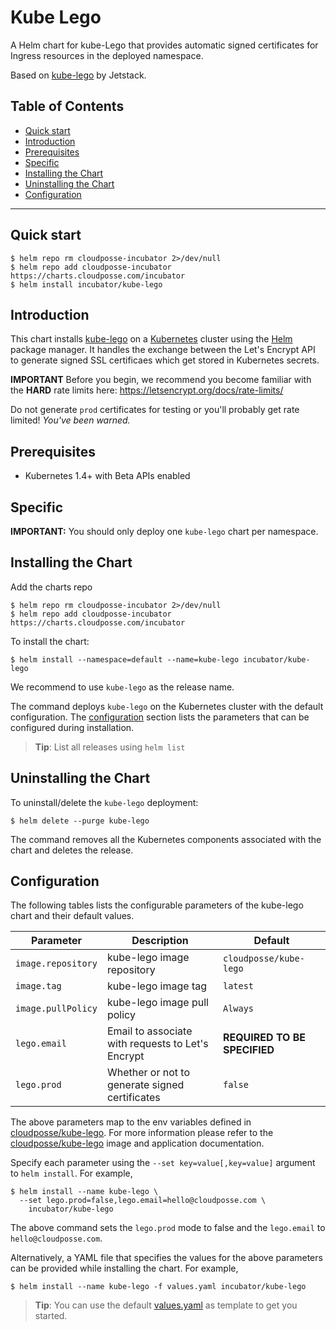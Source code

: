 # Kube Lego

A Helm chart for kube-Lego that provides automatic signed certificates for Ingress resources in the deployed namespace.

Based on [kube-lego](https://github.com/jetstack/kube-lego) by Jetstack.

## Table of Contents

<!-- START doctoc generated TOC please keep comment here to allow auto update -->
<!-- DON'T EDIT THIS SECTION, INSTEAD RE-RUN doctoc TO UPDATE -->


- [Quick start](#quick-start)
- [Introduction](#introduction)
- [Prerequisites](#prerequisites)
- [Specific](#specific)
- [Installing the Chart](#installing-the-chart)
- [Uninstalling the Chart](#uninstalling-the-chart)
- [Configuration](#configuration)

<!-- END doctoc generated TOC please keep comment here to allow auto update -->


----

## Quick start

```console
$ helm repo rm cloudposse-incubator 2>/dev/null
$ helm repo add cloudposse-incubator https://charts.cloudposse.com/incubator
$ helm install incubator/kube-lego
```

## Introduction

This chart installs [kube-lego](https://github.com/jetstack/kube-lego) on a [Kubernetes](http://kubernetes.io) cluster using the [Helm](https://helm.sh) package manager.
It handles the exchange between the Let's Encrypt API to generate signed SSL certificaes which get stored in Kubernetes secrets.

**IMPORTANT**
Before you begin, we recommend you become familiar with the **HARD** rate limits here: https://letsencrypt.org/docs/rate-limits/

Do not generate `prod` certificates for testing or you'll probably get rate limited! *You've been warned.*

## Prerequisites

- Kubernetes 1.4+ with Beta APIs enabled

## Specific
**IMPORTANT:**
You should only deploy one `kube-lego` chart per namespace.

## Installing the Chart

Add the charts repo

```console
$ helm repo rm cloudposse-incubator 2>/dev/null
$ helm repo add cloudposse-incubator https://charts.cloudposse.com/incubator
```

To install the chart:

```console
$ helm install --namespace=default --name=kube-lego incubator/kube-lego
```

We recommend to use ``kube-lego`` as the release name.

The command deploys `kube-lego` on the Kubernetes cluster with the default configuration. The [configuration](#configuration) section lists the parameters that can be configured during installation.

> **Tip**: List all releases using `helm list`

## Uninstalling the Chart

To uninstall/delete the `kube-lego` deployment:

```console
$ helm delete --purge kube-lego
```

The command removes all the Kubernetes components associated with the chart and deletes the release.

## Configuration

The following tables lists the configurable parameters of the kube-lego chart and their default values.

 Parameter                | Description                                                         | Default                                                                                  |
 -------------------------| ------------------------------------------------------------------- | ---------------------------------------------------------------------------------------- |
 `image.repository`       | kube-lego image repository                                          | `cloudposse/kube-lego`                                                                   |
 `image.tag`              | kube-lego image tag                                                 | `latest`                                                                                 |
 `image.pullPolicy`       | kube-lego image pull policy                                         | `Always`                                                                                 |
 `lego.email`             | Email to associate with requests to Let's Encrypt                   | **REQUIRED TO BE SPECIFIED**                                                             |
 `lego.prod`              | Whether or not to generate signed certificates                      | `false`                                                                                  |

The above parameters map to the env variables defined in [cloudposse/kube-lego](https://hub.docker.com/r/cloudposse/kube-lego/).
For more information please refer to the [cloudposse/kube-lego](https://github.com/cloudposse/kube-lego) image and application documentation.

Specify each parameter using the `--set key=value[,key=value]` argument to `helm install`. For example,

```console
$ helm install --name kube-lego \
  --set lego.prod=false,lego.email=hello@cloudposse.com \
    incubator/kube-lego
```

The above command sets the `lego.prod` mode to false and the `lego.email` to `hello@cloudposse.com`.

Alternatively, a YAML file that specifies the values for the above parameters can be provided while installing the chart. For example,

```console
$ helm install --name kube-lego -f values.yaml incubator/kube-lego
```

> **Tip**: You can use the default [values.yaml](values.yaml) as template to get you started.




